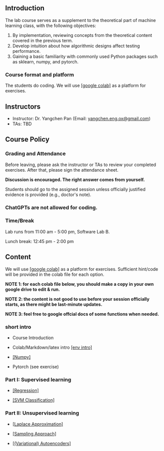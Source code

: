 

## Introduction

The lab course serves as a supplement to the theoretical part of machine learning class, with the following objectives:

1. By implementation, reviewing concepts from the theoretical content covered in the previous term.
2. Develop intuition about how algorithmic designs affect testing performance.
3. Gaining a basic familiarity with commonly used Python packages such as sklearn, numpy, and pytorch.

### Course format and platform

The students do coding. We will use [[google colab]](https://colab.research.google.com/) as a platform for exercises.  
                
## Instructors

- Instructor: Dr. Yangchen Pan (Email: yangchen.eng.ox@gmail.com)
- TAs: TBD

## Course Policy

### Grading and Attendance

Before leaving, please ask the instructor or TAs to review your completed exercises. After that, please sign the attendance sheet.

**Discussion is encouraged. The right answer comes from yourself.**

Students should go to the assigned session unless officially justified evidence is provided (e.g., doctor's note). 

### ChatGPTs are not allowed for coding. 

### Time/Break

Lab runs from 11:00 am - 5:00 pm, Software Lab B.

Lunch break: 12:45 pm - 2:00 pm

## Content

We will use [[google colab]](https://colab.research.google.com/) as a platform for exercises. Sufficient hint/code will be provided in the colab file for each option. 

**NOTE 1: for each colab file below, you should make a copy in your own google drive to edit & run.**

**NOTE 2: the content is not good to use before your session officially starts, as there might be last-minute updates.**

**NOTE 3: feel free to google offcial docs of some functions when needed.**

### short intro

- Course Introduction

- Colab/Markdown/latex intro [[env intro]](https://colab.research.google.com/drive/1DHVIdXVouXhQmnusmR-JLGBqT2_TsxCF?usp=sharing)

- [[Numpy]](https://colab.research.google.com/drive/1N_LQdkRL-PrQqtrUtKOXDDRxKW7Whioh?usp=sharing)

- Pytorch (see exercise)

### Part I: Supervised learning

- [[Regression]](https://colab.research.google.com/drive/1ZdImDbejqFlphpuEfo-DDWUYtumuEXZt?usp=sharing)

- [[SVM Classification]](https://colab.research.google.com/drive/1KoBV0mC0MZ8gvHeH5OsBaUZF9jtYbVWd?usp=sharing)

### Part II: Unsupervised learning

- [[Laplace Approximation]](https://colab.research.google.com/drive/1vd-B0jSvckiCQBtG_f7O9mQ7kcghM_sA?usp=sharing)

- [[Sampling Approach]](https://colab.research.google.com/drive/1LhYEb2MFJtu5qs9BtselyCgkVaRYo1Nm?usp=sharing)

- [[(Variational) Autoencoders]](https://colab.research.google.com/drive/1trrFLB4HGk8Q4q14SnfJAk63fkAJDRiI?usp=sharing)
